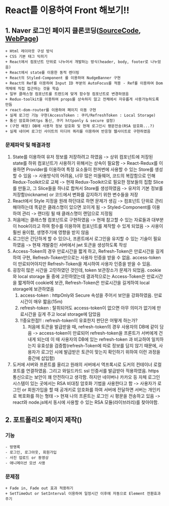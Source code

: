 # React를 이용하여 Front 해보기!!

## 1. Naver 로그인 페이지 클론코딩([SourceCode](https://github.com/1876070677/Frontend/tree/main/src/naver), [WebPage](https://blog.shbox.shop/login))
    + Html 레이아웃 구성 방식
    + CSS 기본 태그 익히기
    + React에서 컴포넌트 단위로 나누어서 개발하는 방식(header, body, footer로 나누었음)
    + React에서 state를 이용한 동적 렌더링
    + React의 Styled-Component 를 이용하여 NudgeBanner 구현
    + React의 Ref를 이용하여 Input ID 부분의 AutoFocus를 적용 - Ref를 이용하여 Dom 객체에 직접 접근하는 것을 학습
    + 일부 클래스형 컴포넌트를 트렌드에 맞게 함수형 컴포넌트로 변경하였음
    + Redux-toolkit을 이용하여 props를 상속하지 않고 전체에서 자유롭게 사용가능하도록 만듬
    + react-dom-router를 이용하여 페이지 이동 구현
    + 실제 로그인 기능 구현(AccessToken : 쿠키/RefreshToken : Local Storage)
    + 통신 암호화(Https 통신, 쿠키 httponly & secure 설정)
    + (구현 예정) DB에 사용자 정보 암호화 및 현재 로그인시 평문전송(RSA 암호화...?)
    + 실제 네이버 로그인 사이트의 미디어 쿼리를 이용하여 반응형 웹사이트로 구현하였음

### 문제파악 및 해결과정
1. State를 이용하여 유저 정보를 저장하려고 하였음 -> 상위 컴포넌트에 저장된 state를 하위 컴포넌트가 사용하기 위해서는 상속이 필요함
    -> React-Redux를 이용하면 Provider를 이용하여 특정 요소들이 한꺼번에 사용할 수 있는 Store를 생성할 수 있음 -> 사용방식의 어려움, 너무 많은 미들웨어, 코드의 복잡함으로 인해 Redux-Toolkit으로 교체
    -> 현재 Redux-Toolkit으로 필요한 정보들의 집합 Slice를 만들고, 그 Slice들을 하나로 합쳐서 Store를 생성하였음 -> 유저의 기본 정보를 저장함(nickname) or 코드에서 변화를 감지하기 위한 변수들을 저장
2. React에서 Style 지정을 원래 하던대로 하면 문제가 생김 -> 컴포넌트 단위로 관리해야하는데 똑같은 클래스명이 있으면 꼬이게 됨 -> Styled-Component를 이용하여 관리
    -> 랜더링 될 때 클래스명이 랜덤으로 지정됨
3. 처음에는 클래스형 컴포넌트로 구현하였음 -> 현재 참고할 수 있는 자료들과 대부분이 hook이라고 하여 함수를 이용하여 컴포넌트를 제작할 수 있게 되었음 -> 사용이 훨씬 용이함, 생명주기에 영향을 받지 않음
4. 로그인은 간단하게 할 수 있으나, 프론트에서 로그인을 유지할 수 있는 기술이 필요하였음 -> 현재 개발중인 서버에서 jwt 토큰을 생성하도록 작성
5. Access-Token의 경우 만료시간을 짧게 하고, Refresh-Token은 만료시간을 길게 하여 구현, Refresh-Token만으로는 사용자 인증을 받을 수 없음. access-token이 만료되어야지만 Refresh-Token을 제시하여
   사용자 인증을 받을 수 있음.
6. 굉장히 많은 시간을 고민하였던 것인데, token 보관장소가 문제가 되었음. cookie와 local storage 둘 중에 고민하였는데 결과적으로는 Access-Token은 만료시간을 짧게하여 cookie에 보관,
   Refresh-Token은 만료시간을 길게하여 local storage에 보관하였음
   1. access-token : httpOnly와 Secure 속성을 주어서 보안을 강화하였음. 만료시간이 매우 짧음(15m)
   2. refresh-token : 탈취되어도 access-token이 없으면 아무 의미가 없기에 만료시간을 길게 주고 local storage에 담았음
   3. !!중요한점!! : refresh-token이 유효한지 판단은 어떻게 하는가?
      1. 처음에 토큰을 발급받을 때, refresh-token의 경우 사용자의 DB에 같이 담음 -> access-token이 만료되어 refresh-token을 프론트가 서버에게 건내게 되는데 이 때 사용자의 DB에 있는 refresh-token
         과 비교하여 일치하는지 유효성을 검증함(refresh-Token에 따로 정보를 담지 않기 때문에, 사용자가 로그인 시에 발급받은 토큰이 맞는지 확인하기 위하여 이런 과정을 중간에 삽입함)
7. 도커에 서버와 프론트를 올리고 원래의 서버에서 역프록시로 도커의 컨테이너 로컬 포트를 연결하였음. 그리고 와일드카드 ssl 인증서를 발급받아 적용하였음. https 통신으로는 보안이 꽤 안전하다고 생각함.
   하지만 네이버나 카카오 등 자체 로그인 시스템이 있는 곳에서는 RSA 비대칭 암호화 기법을 사용한다고 함 -> 사용자가 로그인 or 회원가입을 할 때 공개키로 암호화를 하여 서버에 전달하면 서버는 개인키로
   복호화를 하는 형태 -> 현재 나의 프론트는 로그인 시 평문을 전송하고 있음 -> react와 node.js에서 동시에 사용할 수 있는 RSA 모듈(라이브러리)를 찾아야함.

## 2. 포트폴리오 페이지 제작()
### 기능
    - 방명록
    - 로그인, 로그아웃, 회원가입
    - 사진 업로드 or 동영상
    - 애니메이션 모션 사용

### 문제점
    + Fade in, Fade out 효과 적용하기
    + SetTimeOut or SetInterval 이용하여 일정시간 이후에 자동으로 Element 전환효과 주기